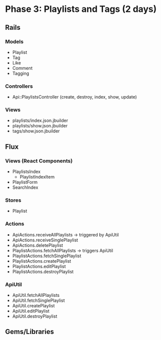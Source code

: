 # Phase 3: Playlists and Tags (2 days)

## Rails
### Models
* Playlist
* Tag
* Like
* Comment
* Tagging

### Controllers
* Api::PlaylistsController (create, destroy, index, show, update)

### Views
* playlists/index.json.jbuilder
* playlists/show.json.jbuilder
* tags/show.json.jbuilder

## Flux
### Views (React Components)
* PlaylistsIndex
  - PlaylistIndexItem
* PlaylistForm
* SearchIndex

### Stores
* Playlist

### Actions
* ApiActions.receiveAllPlaylists -> triggered by ApiUtil
* ApiActions.receiveSinglePlaylist
* ApiActions.deletePlaylist
* PlaylistActions.fetchAllPlaylists -> triggers ApiUtil
* PlaylistActions.fetchSinglePlaylist
* PlaylistActions.createPlaylist
* PlaylistActions.editPlaylist
* PlaylistActions.destroyPlaylist

### ApiUtil
* ApiUtil.fetchAllPlaylists
* ApiUtil.fetchSinglePlaylist
* ApiUtil.createPlaylist
* ApiUtil.editPlaylist
* ApiUtil.destroyPlaylist

## Gems/Libraries
